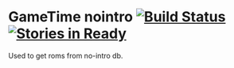 # GameTime nointro [![Build Status](https://travis-ci.org/matthewbauer/gametime-nointro.svg?branch=master)](https://travis-ci.org/matthewbauer/gametime-nointro) [![Stories in Ready](https://badge.waffle.io/matthewbauer/gametime-nointro.png?label=ready&title=Ready)](https://waffle.io/matthewbauer/gametime-nointro)

Used to get roms from no-intro db.
